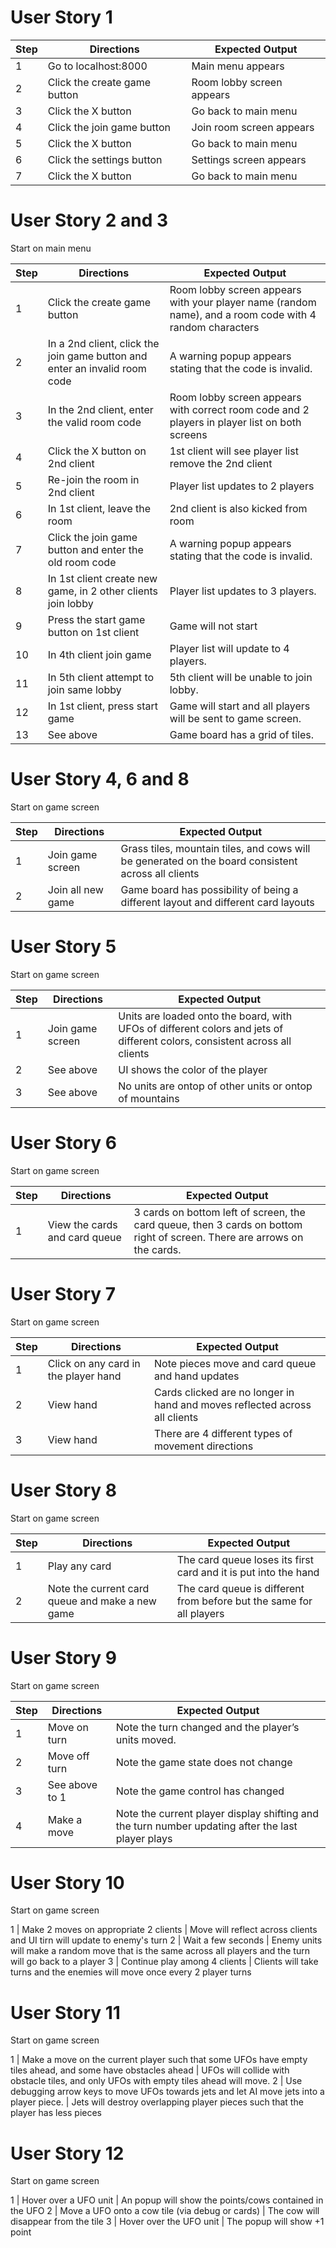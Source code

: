 # User Story 1

Step | Directions | Expected Output
--- | --- | ---
1 | Go to localhost:8000 | Main menu appears
2 | Click the create game button | Room lobby screen appears
3 | Click the X button | Go back to main menu
4 | Click the join game button | Join room screen appears
5 | Click the X button | Go back to main menu
6 | Click the settings button | Settings screen appears
7 | Click the X button | Go back to main menu

# User Story 2 and 3

Start on main menu

Step | Directions | Expected Output
--- | --- | ---
1 | Click the create game button | Room lobby screen appears with your player name (random name), and a room code with 4 random characters
2 | In a 2nd client, click the join game button and enter an invalid room code | A warning popup appears stating that the code is invalid.
3 | In the 2nd client, enter the valid room code | Room lobby screen appears with correct room code and 2 players in player list on both screens
4 | Click the X button on 2nd client | 1st client will see player list remove the 2nd client
5 | Re-join the room in 2nd client | Player list updates to 2 players
6 | In 1st client, leave the room | 2nd client is also kicked from room
7 | Click the join game button and enter the old room code | A warning popup appears stating that the code is invalid.
8 | In 1st client create new game, in 2 other clients join lobby | Player list updates to 3 players.
9 | Press the start game button on 1st client | Game will not start
10 | In 4th client join game | Player list will update to 4 players.
11 | In 5th client attempt to join same lobby | 5th client will be unable to join lobby.
12 | In 1st client, press start game | Game will start and all players will be sent to game screen.
13 | See above | Game board has a grid of tiles.

# User Story 4, 6 and 8

Start on game screen

Step | Directions | Expected Output
--- | --- | ---
1 | Join game screen | Grass tiles, mountain tiles, and cows will be generated on the board consistent across all clients
2 | Join all new game | Game board has possibility of being a different layout and different card layouts

# User Story 5 

Start on game screen

Step | Directions | Expected Output
--- | --- | ---
1 | Join game screen | Units are loaded onto the board, with UFOs of different colors and jets of different colors, consistent across all clients
2 | See above | UI shows the color of the player
3 | See above | No units are ontop of other units or ontop of mountains

# User Story 6

Start on game screen

Step | Directions | Expected Output
--- | --- | ---
1 | View the cards and card queue | 3 cards on bottom left of screen, the card queue, then 3 cards on bottom right of screen. There are arrows on the cards.

# User Story 7

Start on game screen

Step | Directions | Expected Output
--- | --- | ---
1 | Click on any card in the player hand | Note pieces move and card queue and hand updates
2 | View hand | Cards clicked are no longer in hand and moves reflected across all clients
3 | View hand | There are 4 different types of movement directions

# User Story 8

Start on game screen

Step | Directions | Expected Output
--- | --- | ---
1 | Play any card | The card queue loses its first card and it is put into the hand
2 | Note the current card queue and make a new game | The card queue is different from before but the same for all players

# User Story 9

Start on game screen

Step | Directions | Expected Output
--- | --- | ---
1 | Move on turn | Note the turn changed and the player’s units moved.
2 | Move off turn | Note the game state does not change
3 | See above to 1 | Note the game control has changed
4 | Make a move | Note the current player display shifting and the turn number updating after the last player plays

# User Story 10

Start on game screen

1 | Make 2 moves on appropriate 2 clients | Move will reflect across clients and UI tirn will update to enemy's turn
2 | Wait a few seconds | Enemy units will make a random move that is the same across all players and the turn will go back to a player
3 | Continue play among 4 clients | Clients will take turns and the enemies will move once every 2 player turns

# User Story 11

Start on game screen

1 | Make a move on the current player such that some UFOs have empty tiles ahead, and some have obstacles ahead | UFOs will collide with obstacle tiles, and only UFOs with empty tiles ahead will move.
2 | Use debugging arrow keys to move UFOs towards jets and let AI move jets into a player piece. | Jets will destroy overlapping player pieces such that the player has less pieces

# User Story 12

Start on game screen

1 | Hover over a UFO unit | An popup will show the points/cows contained in the UFO
2 | Move a UFO onto a cow tile (via debug or cards) | The cow will disappear from the tile
3 | Hover over the UFO unit | The popup will show +1 point
